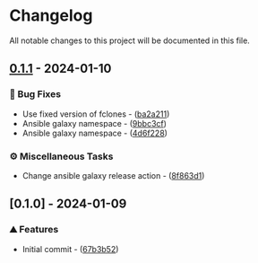 <!-- textlint-disable -->
# Changelog

All notable changes to this project will be documented in this file.

## [0.1.1](https://github.com/balling-dev/ansible-role-fclones/compare/v0.1.0..v0.1.1) - 2024-01-10

### 🐛 Bug Fixes

- Use fixed version of fclones - ([ba2a211](https://github.com/balling-dev/ansible-role-fclones/commit/ba2a2115a0d51956189fb3efe59a2f8ea9acc6c8))
- Ansible galaxy namespace - ([9bbc3cf](https://github.com/balling-dev/ansible-role-fclones/commit/9bbc3cf6537022ef13fc022d91e63d3aff484469))
- Ansible galaxy namespace - ([4d6f228](https://github.com/balling-dev/ansible-role-fclones/commit/4d6f228a923ab1ed8f3a31f29c1cc63f2678ea4c))

### ⚙️ Miscellaneous Tasks

- Change ansible galaxy release action - ([8f863d1](https://github.com/balling-dev/ansible-role-fclones/commit/8f863d1396ff8facfbaf92f12334259bdd0b0767))

## [0.1.0] - 2024-01-09

### ⛰️  Features

- Initial commit - ([67b3b52](https://github.com/balling-dev/ansible-role-fclones/commit/67b3b5225f00596a23d52adc8b24dc28d2aa65d9))

<!-- generated by git-cliff -->
<!-- textlint-enable -->
